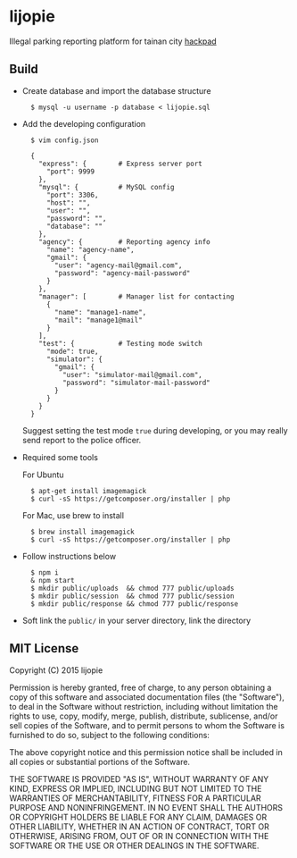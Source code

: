 # lijopie

Illegal parking reporting platform for tainan city
[hackpad](https://g0v.hackpad.com/--TP0maM6gaZx)

## Build

* Create database and import the database structure

        $ mysql -u username -p database < lijopie.sql

* Add the developing configuration
        
        $ vim config.json

        {
          "express": {        # Express server port
            "port": 9999
          },
          "mysql": {          # MySQL config
            "port": 3306,
            "host": "",
            "user": "",
            "password": "",
            "database": ""
          },
          "agency": {         # Reporting agency info
            "name": "agency-name",
            "gmail": {
              "user": "agency-mail@gmail.com",
              "password": "agency-mail-password"
            }
          },
          "manager": [        # Manager list for contacting
            {
              "name": "manage1-name",
              "mail": "manage1@mail"
            }
          ],
          "test": {           # Testing mode switch
            "mode": true,
            "simulator": {
              "gmail": {
                "user": "simulator-mail@gmail.com",
                "password": "simulator-mail-password"
              }
            }
          }
        }

  Suggest setting the test mode `true` during developing, or you may really send report to the police officer.

* Required some tools

  For Ubuntu

        $ apt-get install imagemagick
        $ curl -sS https://getcomposer.org/installer | php

  For Mac, use brew to install
        
        $ brew install imagemagick
        $ curl -sS https://getcomposer.org/installer | php

* Follow instructions below
        
        $ npm i
        & npm start
        $ mkdir public/uploads  && chmod 777 public/uploads
        $ mkdir public/session  && chmod 777 public/session
        $ mkdir public/response && chmod 777 public/response

* Soft link the `public/` in your server directory, link the directory

## MIT License

Copyright (C) 2015 lijopie 

Permission is hereby granted, free of charge, to any person obtaining a copy of this software and associated documentation files (the "Software"), to deal in the Software without restriction, including without limitation the rights to use, copy, modify, merge, publish, distribute, sublicense, and/or sell copies of the Software, and to permit persons to whom the Software is furnished to do so, subject to the following conditions:

The above copyright notice and this permission notice shall be included in all copies or substantial portions of the Software.

THE SOFTWARE IS PROVIDED "AS IS", WITHOUT WARRANTY OF ANY KIND, EXPRESS OR IMPLIED, INCLUDING BUT NOT LIMITED TO THE WARRANTIES OF MERCHANTABILITY, FITNESS FOR A PARTICULAR PURPOSE AND NONINFRINGEMENT. IN NO EVENT SHALL THE AUTHORS OR COPYRIGHT HOLDERS BE LIABLE FOR ANY CLAIM, DAMAGES OR OTHER LIABILITY, WHETHER IN AN ACTION OF CONTRACT, TORT OR OTHERWISE, ARISING FROM, OUT OF OR IN CONNECTION WITH THE SOFTWARE OR THE USE OR OTHER DEALINGS IN THE SOFTWARE.


